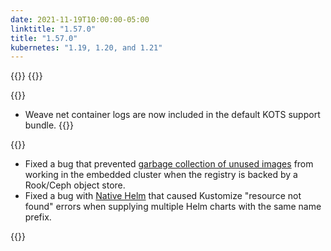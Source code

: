 ```yaml
---
date: 2021-11-19T10:00:00-05:00
linktitle: "1.57.0"
title: "1.57.0"
kubernetes: "1.19, 1.20, and 1.21"
---
```


{{<features>}}
{{</features>}}

{{<changes>}}
  * Weave net container logs are now included in the default KOTS support bundle.
{{</changes>}}

{{<fixes>}}
* Fixed a bug that prevented [garbage collection of unused images](/kots-cli/admin-console/garbage-collect-images/) from working in the embedded cluster when the registry is backed by a Rook/Ceph object store. 
* Fixed a bug with [Native Helm](/vendor/helm/using-native-helm-charts/) that caused Kustomize "resource not found" errors when supplying multiple Helm charts with the same name prefix.

{{</fixes>}}
